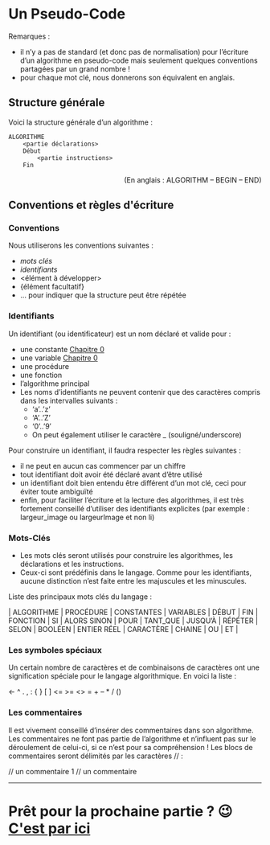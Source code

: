 # Un Pseudo-Code

Remarques :

* il n’y a pas de standard (et donc pas de normalisation) pour l’écriture d’un algorithme en pseudo-code mais seulement quelques conventions partagées par un grand nombre !
* pour chaque mot clé, nous donnerons son équivalent en anglais.


## Structure générale

Voici la structure générale d’un algorithme :
```
ALGORITHME 
    <partie déclarations>
    Début
        <partie instructions>
    Fin
```

<p align="right">(En anglais : ALGORITHM – BEGIN – END)</p>

## Conventions et règles d'écriture

### Conventions

Nous utiliserons les conventions suivantes :

* *mots clés*
* _identifiants_
* <élément à développer>
* {élément facultatif}
* ... pour indiquer que la structure peut être répétée

### Identifiants 

Un identifiant (ou identificateur) est un nom déclaré et valide pour :
* une constante [Chapitre 0](./NotionDeBase.md)
* une variable [Chapitre 0](./NotionDeBase.md)
* une procédure
* une fonction
* l’algorithme principal
* Les noms d’identifiants ne peuvent contenir que des caractères compris dans les intervalles suivants :
  * ‘a’..’z’
  * ‘A’..’Z’
  * ‘0’..’9′
  * On peut également utiliser le caractère _ (souligné/underscore)

Pour construire un identifiant, il faudra respecter les règles suivantes :
* il ne peut en aucun cas commencer par un chiffre 
* tout identifiant doit avoir été déclaré avant d’être utilisé
* un identifiant doit bien entendu être différent d’un mot clé, ceci pour éviter toute ambiguïté
* enfin, pour faciliter l’écriture et la lecture des algorithmes, il est très fortement conseillé d’utiliser des identifiants explicites (par exemple : largeur_image ou largeurImage et non li)


### Mots-Clés

* Les mots clés seront utilisés pour construire les algorithmes, les déclarations et les instructions.
* Ceux-ci sont prédéfinis dans le langage. Comme pour les identifiants, aucune distinction n’est faite entre les majuscules et les minuscules.

Liste des principaux mots clés du langage :

| ALGORITHME | PROCÉDURE | CONSTANTES | VARIABLES | DÉBUT | FIN | FONCTION | SI | ALORS
SINON | POUR | TANT_QUE | JUSQU’À | RÉPÉTER | SELON | BOOLÉEN | ENTIER
RÉEL | CARACTÈRE | CHAINE | OU | ET |

### Les symboles spéciaux

Un certain nombre de caractères et de combinaisons de caractères ont une signification spéciale pour le langage algorithmique. 
En voici la liste :

←	^	.	,	:	{	}	[	]	<=	>=	<>	=	+	–	*	/	()

### Les commentaires

Il est vivement conseillé d’insérer des commentaires dans son algorithme. Les commentaires ne font pas partie de l’algorithme et n’influent pas sur le déroulement de celui-ci, si ce n’est pour sa compréhension ! Les blocs de commentaires seront délimités par les caractères // :

// un commentaire
1
// un commentaire


-----

# Prêt pour la prochaine partie ? 😉 [C'est par ici](./Data.md)